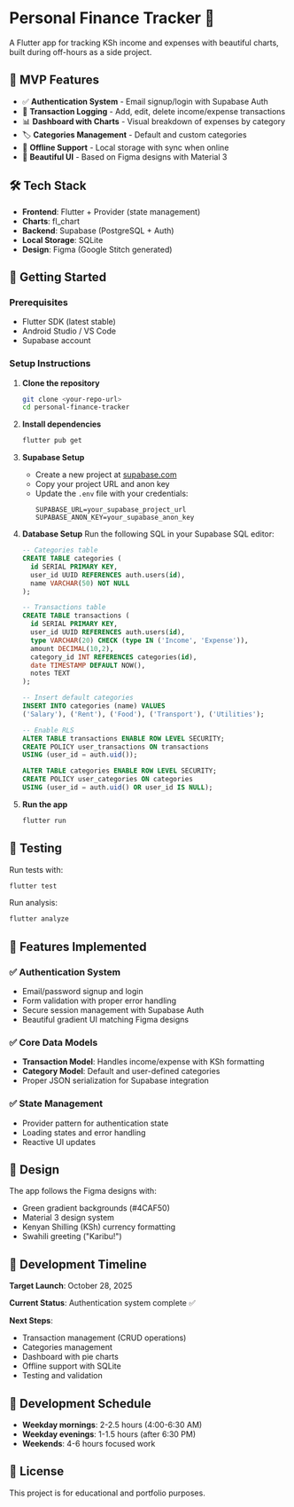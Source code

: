 # Personal Finance Tracker 🏦

A Flutter app for tracking KSh income and expenses with beautiful charts, built during off-hours as a side project.

## 🎯 MVP Features

- ✅ **Authentication System** - Email signup/login with Supabase Auth
- 🔄 **Transaction Logging** - Add, edit, delete income/expense transactions
- 📊 **Dashboard with Charts** - Visual breakdown of expenses by category
- 🏷️ **Categories Management** - Default and custom categories
- 📱 **Offline Support** - Local storage with sync when online
- 🎨 **Beautiful UI** - Based on Figma designs with Material 3

## 🛠️ Tech Stack

- **Frontend**: Flutter + Provider (state management)
- **Charts**: fl_chart
- **Backend**: Supabase (PostgreSQL + Auth)
- **Local Storage**: SQLite
- **Design**: Figma (Google Stitch generated)

## 🚀 Getting Started

### Prerequisites

- Flutter SDK (latest stable)
- Android Studio / VS Code
- Supabase account

### Setup Instructions

1. **Clone the repository**
   ```bash
   git clone <your-repo-url>
   cd personal-finance-tracker
   ```

2. **Install dependencies**
   ```bash
   flutter pub get
   ```

3. **Supabase Setup**
   - Create a new project at [supabase.com](https://supabase.com)
   - Copy your project URL and anon key
   - Update the `.env` file with your credentials:
     ```
     SUPABASE_URL=your_supabase_project_url
     SUPABASE_ANON_KEY=your_supabase_anon_key
     ```

4. **Database Setup**
   Run the following SQL in your Supabase SQL editor:
   ```sql
   -- Categories table
   CREATE TABLE categories (
     id SERIAL PRIMARY KEY,
     user_id UUID REFERENCES auth.users(id),
     name VARCHAR(50) NOT NULL
   );

   -- Transactions table
   CREATE TABLE transactions (
     id SERIAL PRIMARY KEY,
     user_id UUID REFERENCES auth.users(id),
     type VARCHAR(20) CHECK (type IN ('Income', 'Expense')),
     amount DECIMAL(10,2),
     category_id INT REFERENCES categories(id),
     date TIMESTAMP DEFAULT NOW(),
     notes TEXT
   );

   -- Insert default categories
   INSERT INTO categories (name) VALUES
   ('Salary'), ('Rent'), ('Food'), ('Transport'), ('Utilities');

   -- Enable RLS
   ALTER TABLE transactions ENABLE ROW LEVEL SECURITY;
   CREATE POLICY user_transactions ON transactions
   USING (user_id = auth.uid());

   ALTER TABLE categories ENABLE ROW LEVEL SECURITY;
   CREATE POLICY user_categories ON categories
   USING (user_id = auth.uid() OR user_id IS NULL);
   ```

5. **Run the app**
   ```bash
   flutter run
   ```

## 🧪 Testing

Run tests with:
```bash
flutter test
```

Run analysis:
```bash
flutter analyze
```

## 📱 Features Implemented

### ✅ Authentication System
- Email/password signup and login
- Form validation with proper error handling
- Secure session management with Supabase Auth
- Beautiful gradient UI matching Figma designs

### ✅ Core Data Models
- **Transaction Model**: Handles income/expense with KSh formatting
- **Category Model**: Default and user-defined categories
- Proper JSON serialization for Supabase integration

### ✅ State Management
- Provider pattern for authentication state
- Loading states and error handling
- Reactive UI updates

## 🎨 Design

The app follows the Figma designs with:
- Green gradient backgrounds (#4CAF50)
- Material 3 design system
- Kenyan Shilling (KSh) currency formatting
- Swahili greeting ("Karibu!")

## 📅 Development Timeline

**Target Launch**: October 28, 2025

**Current Status**: Authentication system complete ✅

**Next Steps**:
- Transaction management (CRUD operations)
- Categories management
- Dashboard with pie charts
- Offline support with SQLite
- Testing and validation

## 🔧 Development Schedule

- **Weekday mornings**: 2-2.5 hours (4:00-6:30 AM)
- **Weekday evenings**: 1-1.5 hours (after 6:30 PM)
- **Weekends**: 4-6 hours focused work

## 📝 License

This project is for educational and portfolio purposes.

